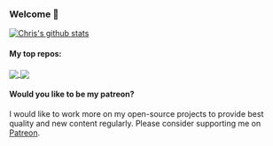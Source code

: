 ### Welcome 👋


<a href="https://github.com/ChristophSchranz">
  <!-- Reference: https://github.com/anuraghazra/github-readme-stats -->
  <img align="center" src="https://github-readme-stats.vercel.app/api?username=christophschranz&count_private=true&theme=algolia&show_icons=true&include_all_commits=true" alt="Chris's github stats" />
</a>

#### My top repos: 
<a href="https://github.com/ChristophSchranz/Tweaker-3">
  <img align="center" src="https://github-readme-stats.vercel.app/api/pin/?username=christophschranz&repo=Tweaker-3&theme=algolia" />
</a>

<a href="https://github.com/iot-salzburg/gpu-jupyter">
  <img align="center" src="https://github-readme-stats.vercel.app/api/pin/?username=iot-salzburg&repo=gpu-jupyter&theme=algolia" />
</a>    
   
#### Would you like to be my patreon?

I would like to work more on my open-source projects to provide best quality and new content regularly. Please consider supporting me on [Patreon](https://www.patreon.com/chris_schranz).
